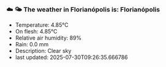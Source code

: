 ### ☁️ 🌤️  The weather in Florianópolis is: Florianópolis

- Temperature: 4.85°C
- On flesh: 4.85°C
- Relative air humidity: 89%
- Rain: 0.0 mm
- Description: Clear sky
- last updated: 2025-07-30T09:26:35.666786
